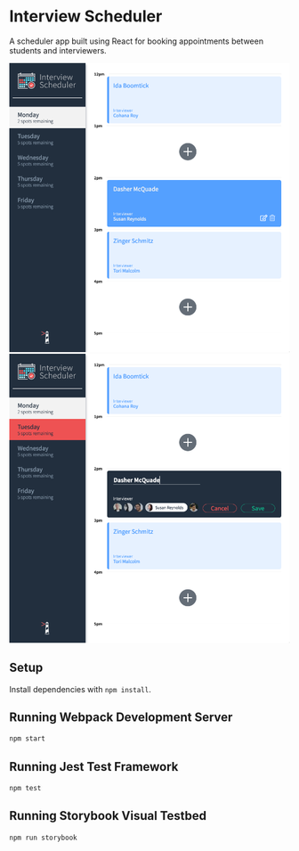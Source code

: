 # Interview Scheduler

A scheduler app built using React for booking appointments between students and interviewers.

!["View the day's appointments"](https://github.com/mradamt/scheduler/blob/master/docs/Show-appointment.png)
!["Edit an appointment"](https://github.com/mradamt/scheduler/blob/master/docs/Edit-appointment.png)



## Setup

Install dependencies with `npm install`.

## Running Webpack Development Server

```sh
npm start
```

## Running Jest Test Framework

```sh
npm test
```

## Running Storybook Visual Testbed

```sh
npm run storybook
```
